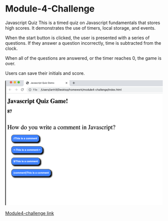 # Module-4-Challenge

Javascript Quiz
This is a timed quiz on Javascript fundamentals that stores high scores. It demonstrates the use of timers, local storage, and events.

When the start button is clicked, the user is presented with a series of questions. If they answer a question incorrectly, time is subtracted from the clock.

When all of the questions are answered, or the timer reaches 0, the game is over.

Users can save their initials and score.

![alt text](screenshot.png)

[Module4-challenge link](https://ianahill.github.io/module4-challenge/)